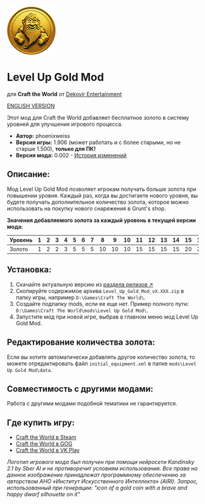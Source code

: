 ![Level Up Gold Mod](/icon.png)

# Level Up Gold Mod
для **Craft the World** от [Dekovir Entertainment](http://dekovir.com/craft-the-world/)

[ENGLISH VERSION](README.md)

Этот мод для Craft the World добавляет бесплатное золото в систему уровней для улучшения игрового процесса.

- **Автор:** phoenixweiss
- **Версия игры:** 1.906 (может работать и с более старыми, но не старше 1.500), **только для ПК!**
- **Версия мода:** 0.002 - [История изменений](CHANGELOG_RU.md)

## Описание:
Мод Level Up Gold Mod позволяет игрокам получать больше золота при повышении уровня. Каждый раз, когда вы достигаете нового уровня, вы будете получать дополнительное количество золота, которое можно использовать на покупку нового снаряжения в Grunt's shop.

**Значения добавляемого золота за каждый уровень в текущей версии мода:**

| Уровень | 1 | 2 | 3 | 4 | 5 | 6 | 7 | 8 | 9 | 10 | 11 | 12 | 13 | 14 | 15 | 16 | 17 | 18 | 19 | 20 |
| ------- | - | - | - | - | - | - | - | - | - | -- | -- | -- | -- | -- | -- | -- | -- | -- | -- | -- |
| Золото  | 1 | 2 | 2 | 3 | 5 | 5 | 5 |10 |10 | 10 | 15 | 15 | 15 | 15 | 20 | 20 | 20 | 25 | 25 | 30 |

## Установка:
1. Скачайте актуальную версию из [раздела релизов ↗](https://github.com/phoenixweiss/Craft-the-World-Level-Up-Gold-Mod/releases)
2. Скопируйте содержимое архива `Level_Up_Gold_Mod_vX.XXX.zip` в папку игры, например `D:\Games\Craft The World\`.
3. Создайте подпапку mods, если ее еще нет. Пример полного пути: `D:\Games\Craft The World\mods\Level Up Gold Mod\`.
4. Запустите мод при новой игре, выбрав в главном меню мод Level Up Gold Mod.

## Редактирование количества золота:
Если вы хотите автоматически добавлять другое количество золота, то можете отредактировать файл `initial_equipment.xml` в папке `mods\Level Up Gold Mod\data`.

## Совместимость с другими модами:
Работа с другими модами подобной тематики не гарантируется.

## Где купить игру:
- [Craft the World в Steam](http://store.steampowered.com/app/248390)
- [Craft the World в GOG](https://www.gog.com/ru/game/craft_the_world)
- [Craft the World в VK Play](https://vkplay.ru/play/game/crafttheworld)

*Логотип игрового мода был получен при помощи нейросети Kandinsky 2.1 by Sber AI и не противоречит условиям использования. Все права на данное изображение принадлежат программному обеспечению за авторством АНО «Институт Искусственного Интеллекта» (AIRI). Запрос, использованный при генерации: "icon of a gold coin with a brave and happy dwarf silhouette on it"*
